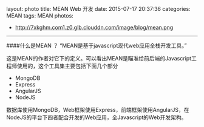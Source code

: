 layout: photo
title: MEAN Web 开发
date: 2015-07-17 20:37:36
categories: MEAN
tags: MEAN
photos:
- http://7xkghm.com1.z0.glb.clouddn.com/image/blog/mean.png
---
####什么是MEAN ？
“MEAN是基于javascript现代web应用全栈开发工具。”

这是MEAN的作者对它下的定义。可以看出MEAN是瞄准给前后端的Javascript工程师使用的，这个工具集主要包括下面几个部分
<!--more-->
* MongoDB
* Express
* AngularJS
* NodeJS

数据库使用MongoDB，Web框架使用Express，前端框架使用AngularJS，在NodeJS的平台下四者配合开发的Web应用，全Javascript的Web开发架构。